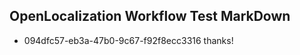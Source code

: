 ## OpenLocalization Workflow Test MarkDown
* 094dfc57-eb3a-47b0-9c67-f92f8ecc3316 
thanks!<!--HONumber=Mar16_HO5-->
